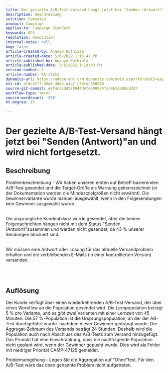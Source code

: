 ```yaml
---
title: Der gezielte A/B-Test-Versand hängt jetzt bei "Senden (Antwort)"an und wird nicht fortgesetzt.
description: Beschreibung
solution: Campaign
product: Campaign
applies-to: Campaign Standard
keywords: KCS
resolution: Resolution
internal-notes: null
bug: false
article-created-by: Ananya Kuthiala
article-created-date: 5/6/2022 1:15:47 PM
article-published-by: Ananya Kuthiala
article-published-date: 5/6/2022 1:19:43 PM
version-number: 2
article-number: KA-17851
dynamics-url: https://adobe-ent.crm.dynamics.com/main.aspx?forceUCI=1&pagetype=entityrecord&etn=knowledgearticle&id=ff3f8d9f-3ecd-ec11-a7b5-0022480b639b
exl-id: af4cd1ff-36a8-40de-a1a7-c3bfec358018
source-git-commit: e8f4ca2dd578944d4fe399074fab461de88ad247
workflow-type: tm+mt
source-wordcount: '250'
ht-degree: 1%

---
```


# Der gezielte A/B-Test-Versand hängt jetzt bei &quot;Senden (Antwort)&quot;an und wird nicht fortgesetzt.

## Beschreibung

Problembeschreibung - Wir haben unseren ersten auf Betreff basierenden A/B-Test gesendet und die Target-Größe als Warnung gekennzeichnet (in der Dokumentation werden die Mindestzielgrößen nicht erwähnt). Die Gewinnervariante wurde manuell ausgewählt, wenn in den Folgesendungen kein Gewinner ausgewählt wurde.

<br>Die ursprüngliche Kundenbilanz wurde gesendet, aber die beiden Folgenachrichten hängen nicht mit dem Status &quot;Senden (Antwort)&quot;zusammen und werden nicht gesendet, da 43 % unserer Sendungen blockiert sind.

<br>Wir müssen eine Antwort oder Lösung für das aktuelle Versandproblem erhalten und die verbleibenden E-Mails (in einer kontrollierten Version) versenden.

<br> 

## Auflösung


Der Kunde verfügt über einen wiederkehrenden A/B-Test-Versand, der über einen Workflow an die Population gesendet wird. Die Lernpopulation beträgt 5 % pro Variante, und es gibt zwei Varianten mit einer Lernzeit von 45 Minuten. Die 57 %-Population ist die Ursprungspopulation, an der der AB-Test durchgeführt wurde. nachdem dieser Gewinner gedrängt wurde. Der Aggregat-Zeitraum des Versands beträgt 24 Stunden. Deshalb wird die Population auch nach Abschluss des A/B-Tests zum Versand hinzugefügt. Das Produkt hat eine Einschränkung, dass die nachfolgende Population nicht geplant wird, wenn der Gewinner gepusht wurde. Dies wird als Fehler mit niedriger Priorität CAMP-47125 gemeldet.

Problemumgehung - Legen Sie die Aggregation auf &quot;Ohne&quot;fest. Für den A/B-Test wäre das oben genannte Problem nicht aufgetreten.
